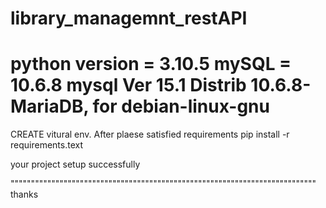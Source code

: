 # library_managemnt_restAPI
python version = 3.10.5
mySQL = 10.6.8
mysql  Ver 15.1 Distrib 10.6.8-MariaDB, for debian-linux-gnu
===================================================================
CREATE vitural env.
After plaese satisfied requirements 
pip install -r requirements.text


your project setup successfully


"""""""""""""""""""""""""""""""""""""""""""""""""""""""""""""""""""""""""""
thanks

